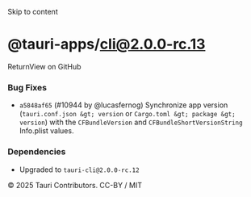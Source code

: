 Skip to content
# @tauri-apps/cli@2.0.0-rc.13
ReturnView on GitHub
### Bug Fixes
  * `a5848af65` (#10944 by @lucasfernog) Synchronize app version (`tauri.conf.json &gt; version` or `Cargo.toml &gt; package &gt; version`) with the `CFBundleVersion` and `CFBundleShortVersionString` Info.plist values.


### Dependencies
  * Upgraded to `tauri-cli@2.0.0-rc.12`


© 2025 Tauri Contributors. CC-BY / MIT
